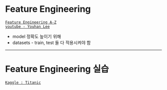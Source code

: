 # Feature Engineering

[`Feature Engineering A-Z`](https://feaz-book.com/)  
[`youtube - Youhan Lee`](https://www.youtube.com/@YouHanLee)

- model 정확도 높이기 위해
- datasets - train, test 둘 다 적용시켜야 함

---
# Feature Engineering 실습
[`Kaggle : Titanic`](https://www.kaggle.com/competitions/titanic/overview)

